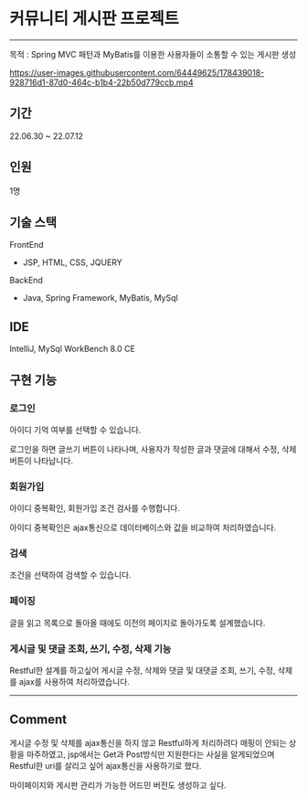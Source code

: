 # 커뮤니티 게시판 프로젝트 
---
목적 : Spring MVC 패턴과 MyBatis를 이용한 사용자들이 소통할 수 있는 게시판 생성


https://user-images.githubusercontent.com/64449625/178439018-928716d1-87d0-464c-b1b4-22b50d779ccb.mp4



## 기간
22.06.30 ~ 22.07.12

## 인원
1명

## 기술 스택
FrontEnd
- JSP, HTML, CSS, JQUERY

BackEnd
- Java, Spring Framework, MyBatis, MySql

## IDE
IntelliJ, MySql WorkBench 8.0 CE

## 구현 기능
### 로그인

  아이디 기억 여부를 선택할 수 있습니다.
  
  로그인을 하면 글쓰기 버튼이 나타나며, 사용자가 작성한 글과 댓글에 대해서 수정, 삭제 버튼이 나타납니다.

### 회원가입

  아이디 중복확인, 회원가입 조건 검사를 수행합니다.
  
  아이디 중복확인은 ajax통신으로 데이터베이스와 값을 비교하여 처리하였습니다.

### 검색

  조건을 선택하여 검색할 수 있습니다.

### 페이징

  글을 읽고 목록으로 돌아올 때에도 이전의 페이지로 돌아가도록 설계했습니다.

### 게시글 및 댓글 조회, 쓰기, 수정, 삭제 기능
  
   Restful한 설계를 하고싶어 게시글 수정, 삭제와 댓글 및 대댓글 조회, 쓰기, 수정, 삭제를 ajax를 사용하여 처리하였습니다.

---

## Comment
  
  게시글 수정 및 삭제를 ajax통신을 하지 않고 Restful하게 처리하려다 매핑이 안되는 상황을 마주하였고, jsp에서는 Get과 Post방식만 지원한다는 사실을 알게되었으며 Restful한 uri를 살리고 싶어 ajax통신을 사용하기로 했다.
  
  마이페이지와 게시판 관리가 가능한 어드민 버전도 생성하고 싶다.
